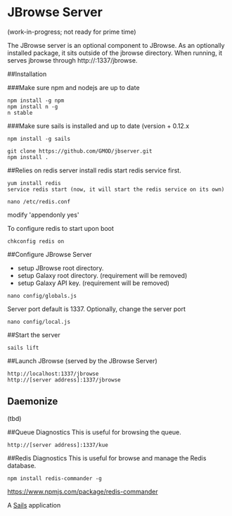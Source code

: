 # JBrowse Server
(work-in-progress; not ready for prime time)

The JBrowse server is an optional component to JBrowse.
As an optionally installed package, it sits outside of the jbrowse directory.
When running, it serves jbrowse through http://<ip address>:1337/jbrowse.

##Installation

###Make sure npm and nodejs are up to date
```
npm install -g npm
npm install n -g
n stable
```
###Make sure sails is installed and up to date (version + 0.12.x
```
npm install -g sails
```

```
git clone https://github.com/GMOD/jbserver.git
npm install .
```

##Relies on redis server
install redis start redis service first.
```
yum install redis
service redis start (now, it will start the redis service on its own)
```
```
nano /etc/redis.conf
```
modify 'appendonly yes'

To configure redis to start upon boot
```
chkconfig redis on
```
##Configure JBrowse Server
- setup JBrowse root directory.
- setup Galaxy root directory. (requirement will be removed)
- setup Galaxy API key. (requirement will be removed)
```
nano config/globals.js
```

Server port default is 1337.  Optionally, change the server port
```
nano config/local.js
```

##Start the server
```
sails lift
```

##Launch JBrowse (served by the JBrowse Server)
```
http://localhost:1337/jbrowse
http://[server address]:1337/jbrowse
```

## Daemonize
(tbd)

##Queue Diagnostics
This is useful for browsing the queue.
```
http://[server address]:1337/kue
```

##Redis Diagnostics
This is useful for browse and manage the Redis database.
```
npm install redis-commander -g
```
https://www.npmjs.com/package/redis-commander


A [Sails](http://sailsjs.org) application

